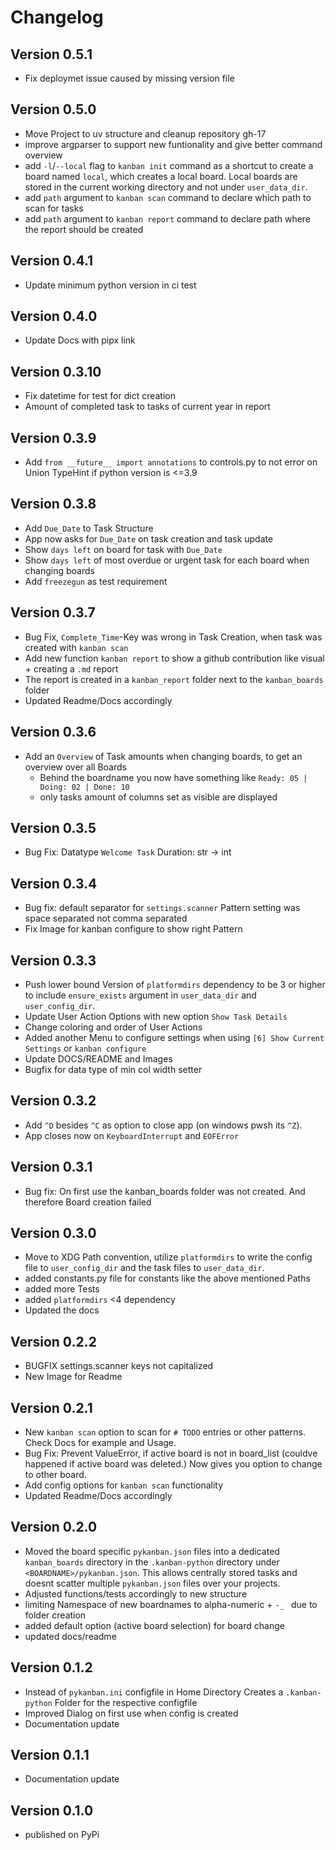 # Changelog

## Version 0.5.1
- Fix deploymet issue caused by missing version file

## Version 0.5.0
- Move Project to uv structure and cleanup repository gh-17
- improve argparser to support new funtionality and give better command overview
- add `-l`/`--local` flag to `kanban init` command as a shortcut to create a board named `local`, which creates a local board.
Local boards are stored in the current working directory and not under `user_data_dir`.
- add `path` argument to `kanban scan` command to declare which path to scan for tasks
- add `path` argument to `kanban report` command to declare path where the report should be created

## Version 0.4.1
- Update minimum python version in ci test

## Version 0.4.0
- Update Docs with pipx link

## Version 0.3.10
- Fix datetime for test for dict creation
- Amount of completed task to tasks of current year in report

## Version 0.3.9
- Add `from __future__ import annotations` to controls.py to not error on Union TypeHint if python version is <=3.9

## Version 0.3.8
- Add `Due_Date` to Task Structure
- App now asks for `Due_Date` on task creation and task update
- Show `days left` on board for task with `Due_Date`
- Show `days left` of most overdue or urgent task for each board when changing boards
- Add `freezegun` as test requirement

## Version 0.3.7
- Bug Fix, `Complete_Time`-Key was wrong in Task Creation, when task was created with `kanban scan`
- Add new function `kanban report` to show a github contribution like visual + creating a `.md` report
- The report is created in a `kanban_report` folder next to the `kanban_boards` folder
- Updated Readme/Docs accordingly

## Version 0.3.6
- Add an `Overview` of Task amounts when changing boards, to get an overview over all Boards
    - Behind the boardname you now have something like `Ready: 05 | Doing: 02 | Done: 10`
    - only tasks amount of columns set as visible are displayed

## Version 0.3.5
- Bug Fix: Datatype `Welcome Task` Duration: str -> int

## Version 0.3.4
- Bug fix: default separator for `settings.scanner` Pattern setting was space separated not comma separated
- Fix Image for kanban configure to show right Pattern

## Version 0.3.3
- Push lower bound Version of `platformdirs` dependency to be 3 or higher to include `ensure_exists` argument
in `user_data_dir` and `user_config_dir`.
- Update User Action Options with new option `Show Task Details`
- Change coloring and order of User Actions
- Added another Menu to configure settings when using `[6] Show Current Settings` or `kanban configure`
- Update DOCS/README and Images
- Bugfix for data type of min col width setter

## Version 0.3.2
- Add `^D` besides `^C` as option to close app (on windows pwsh its `^Z`).
- App closes now on `KeyboardInterrupt` and `EOFError`

## Version 0.3.1
- Bug fix: On first use the kanban_boards folder was not created. And therefore Board creation failed

## Version 0.3.0
- Move to XDG Path convention,
utilize `platformdirs` to write the config file to `user_config_dir` and the task files
to `user_data_dir`.
- added constants.py file for constants like the above mentioned Paths
- added more Tests
- added `platformdirs` <4 dependency
- Updated the docs

## Version 0.2.2
- BUGFIX settings.scanner keys not capitalized
- New Image for Readme

## Version 0.2.1
- New `kanban scan` option to scan for  `# TODO` entries or other patterns.
Check Docs for example and Usage.
- Bug Fix: Prevent ValueError, if active board is not in board_list (couldve happened
if active board was deleted.) Now gives you option to change to other board.
- Add config options for `kanban scan` functionality
- Updated Readme/Docs accordingly

## Version 0.2.0
- Moved the board specific `pykanban.json` files into a dedicated `kanban_boards` directory
in the `.kanban-python` directory under `<BOARDNAME>/pykanban.json`.
This allows centrally stored tasks and doesnt scatter multiple
`pykanban.json` files over your projects.
- Adjusted functions/tests accordingly to new structure
- limiting Namespace of new boardnames to alpha-numeric + `-_ ` due to folder creation
- added default option (active board selection) for board change
- updated docs/readme

## Version 0.1.2
- Instead of `pykanban.ini` configfile in Home Directory
Creates a `.kanban-python` Folder for the respective configfile
- Improved Dialog on first use when config is created
- Documentation update

## Version 0.1.1
- Documentation update

## Version 0.1.0
- published on PyPi
